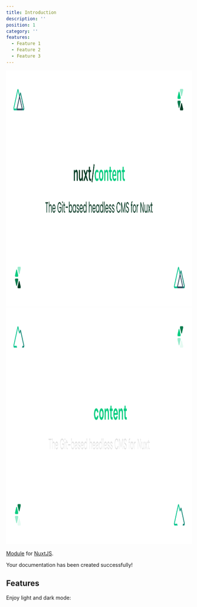 ```yaml
---
title: Introduction
description: ''
position: 1
category: ''
features:
  - Feature 1
  - Feature 2
  - Feature 3
---
```


<div class="fixed flex justify-around helper screen-label text-white font-bold text-xl uppercase transition-colors duration-300 shadow-md cursor-pointer bg-opacity-100 bg-green-600 bg-opacity-75 bg-opacity-50 bottom-0 left-0 p-2 rounded-tr-sm rounded-lg p-4 sm:hidden hidden sm:flex md:hidden hidden md:flex lg:hidden justify-around hidden lg:flex xl:hidden hidden xl:flex flex mx-auto my-auto text-sm text-lg flex mx-auto my-auto ml-2 text-sm"></div>

<img src="/preview.png" class="light-img" width="1280" height="640" alt=""/>
<img src="/preview-dark.png" class="dark-img" width="1280" height="640" alt=""/>

[Module]() for [NuxtJS](https://nuxtjs.org).

<alert type="success">

Your documentation has been created successfully!

</alert>

## Features

<list :items="features"></list>

<p class="flex items-center">Enjoy light and dark mode:&nbsp;<app-color-switcher class="inline-flex ml-2"></app-color-switcher></p>
